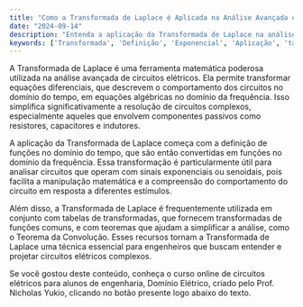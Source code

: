 ```yaml
---
title: "Como a Transformada de Laplace é Aplicada na Análise Avançada de Circuitos?"
date: "2024-09-14"
description: "Entenda a aplicação da Transformada de Laplace na análise avançada de circuitos elétricos."
keywords: ['Transformada', 'Definição', 'Exponencial', 'Aplicação', 'tabela', 'passivo', 'Teorema']
---
```


A Transformada de Laplace é uma ferramenta matemática poderosa utilizada na análise avançada de circuitos elétricos. Ela permite transformar equações diferenciais, que descrevem o comportamento dos circuitos no domínio do tempo, em equações algébricas no domínio da frequência. Isso simplifica significativamente a resolução de circuitos complexos, especialmente aqueles que envolvem componentes passivos como resistores, capacitores e indutores.

A aplicação da Transformada de Laplace começa com a definição de funções no domínio do tempo, que são então convertidas em funções no domínio da frequência. Essa transformação é particularmente útil para analisar circuitos que operam com sinais exponenciais ou senoidais, pois facilita a manipulação matemática e a compreensão do comportamento do circuito em resposta a diferentes estímulos.

Além disso, a Transformada de Laplace é frequentemente utilizada em conjunto com tabelas de transformadas, que fornecem transformadas de funções comuns, e com teoremas que ajudam a simplificar a análise, como o Teorema da Convolução. Esses recursos tornam a Transformada de Laplace uma técnica essencial para engenheiros que buscam entender e projetar circuitos elétricos complexos.

Se você gostou deste conteúdo, conheça o curso online de circuitos elétricos para alunos de engenharia, Domínio Elétrico, criado pelo Prof. Nicholas Yukio, clicando no botão presente logo abaixo do texto.